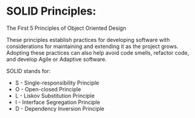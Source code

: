 # SOLID Principles: 
The First 5 Principles of Object Oriented Design


These principles establish practices for developing software with considerations for maintaining and extending it as the project grows. Adopting these practices can also help avoid code smells, refactor code, and develop Agile or Adaptive software.

SOLID stands for:

  - S - Single-responsibility Principle
  - O - Open-closed Principle
  - L - Liskov Substitution Principle
  - I - Interface Segregation Principle
  - D - Dependency Inversion Principle

